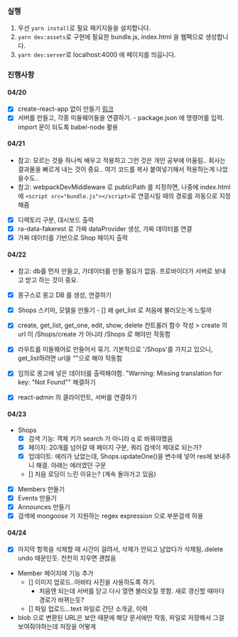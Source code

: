 ### 실행

1. 우선 `yarn install`로 필요 패키지들을 설치합니다.
2. `yarn dev:assets`로 구현에 필요한 bundle.js, index.html 을 웹팩으로 생성합니다.
3. `yarn dev:server`로 localhost:4000 에 페이지를 띄웁니다.

### 진행사항

#### 04/20

- [x] create-react-app 없이 만들기
      [링크](https://dev.to/theenadayalan/how-to-set-up-react-js-from-scratch-without-using-create-react-app-37mk)
- [x] 서버를 만들고, 각종 미들웨어들을 연결하기. - package.json 에 명령어를 입력. import 문이 되도록 babel-node 활용

#### 04/21

- 참고: 모르는 것들 하나씩 배우고 적용하고 그런 것은 개인 공부에 어울림.. 회사는 결과물을 빠르게 내는 것이 중요.. 여기 코드를 복사 붙여넣기해서 적용하는게 나았을수도..
- 참고: webpackDevMiddleware 로 publicPath 를 지정하면, 나중에 index.html 에 `<script src="bundle.js"></script>`로 연결시킬 때의 경로를 자동으로 지정해줌
- [x] 디렉토리 구분, 대시보드 출력
- [x] ra-data-fakerest 로 가짜 dataProvider 생성, 가짜 데이터를 연결
- [x] 가짜 데이터를 기반으로 Shop 페이지 출력

#### 04/22

- 참고: db를 먼저 만들고, 가데이터를 만들 필요가 없음. 프로바이더가 서버로 보내고 받고 하는 것이 중요.
- [x] 몽구스로 몽고 DB 를 생성, 연결하기
- [x] Shops 스키마, 모델을 만들기 - [] 왜 get_list 로 처음에 불러오는게 느릴까
- [x] create, get_list, get_one, edit, show, delete 컨트롤러 함수 작성 > create 의 url 이 /Shops/create 가 아니라 /Shops 로 해야만 작동함
- [x] 라우트를 미들웨어로 만들어서 묶기. 기본적으로 '/Shops'를 가지고 있으니, get_list하려면 url을 ""으로 해야 작동함
- [x] 임의로 몽고에 넣은 데이터를 출력해야함. "Warning: Missing translation for key: "Not Found"" 해결하기

- [x] react-admin 의 클라이언트, 서버를 연결하기

#### 04/23

- Shops
	- [x] 검색 기능: 객체 키가 search 가 아니라 q 로 바꿔야했음
	- [x] 페이지: 20개를 넘어갈 때 페이지 구분, 쿼리 검색이 제대로 되는가?
	- [x] 업데이트: 에러가 났었는데, Shops.updateOne()을 변수에 넣어 res에 보내주니 해결. 아래는 에러였던 구문
	- [] 처음 로딩이 느린 이유는? (계속 돌아가고 있음)
- [x] Members 만들기
- [x] Events 만들기
- [x] Announces 만들기
- [x] 검색에 mongoose 가 지원하는 regex expression 으로 부분검색 허용

#### 04/24
- [x] 마지막 항목을 삭제할 때 시간이 걸려서, 삭제가 안되고 남았다가 삭제됨..delete undo 때문인듯. 천천히 지우면 괜찮음
- Member 페이지에 기능 추가
	- [] 이미지 업로드..아바타 사진을 사용하도록 하기. 
		- 처음엔 되는데 서버를 닫고 다시 열면 불러오질 못함. 새로 갱신할 때마다 경로가 바뀌는듯?
	- [] 파일 업로드...text 파일로 간단 소개글, 이력
- blob 으로 변환된 URL은 보안 때문에 해당 문서에만 작동, 파일로 저장해서 그걸 보여줘야하는데 저장을 어떻게